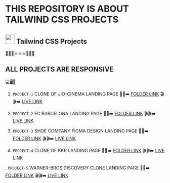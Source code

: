 # THIS REPOSITORY IS ABOUT TAILWIND CSS PROJECTS

## <img height="30px" src="https://user-images.githubusercontent.com/110087385/210603643-e581d4a4-9ecc-41a3-bf6a-e05bc6123496.png"> Tailwind CSS Projects

:leaves::leaves::leaves::atom_symbol::atom_symbol::atom_symbol::high_brightness::high_brightness::high_brightness:

## ALL PROJECTS ARE RESPONSIVE 
:computer::desktop_computer::iphone:


1. `PROJECT-1` CLONE OF JIO-CINEMA LANDING PAGE :file_folder::file_folder::arrow_right: [FOLDER LINK](https://github.com/kapilsarkar/TAILWIND-CSS/tree/main/JIO-CINEMA%20CLONE) :clapper::clapper::arrow_right:  [LIVE LINK](https://jio-cinemaclonekapilsarkar.netlify.app/)

1. `PROJECT-2`  FC BARCELONA LANDING PAGE :file_folder::file_folder::arrow_right: [FOLDER LINK](https://github.com/kapilsarkar/TAILWIND-CSS/tree/main/BARCELONA%20CLONE) :clapper::clapper::arrow_right:  [LIVE LINK](https://fcbarcelonaclonekapilsarkar.netlify.app/)

1. `PROJECT-3`  SHOE COMPANY FIGMA DESIGN LANDING PAGE :file_folder::file_folder::arrow_right: [FOLDER LINK](https://github.com/kapilsarkar/TAILWIND-CSS/tree/main/SHOE%20COMPANY) :clapper::clapper::arrow_right:  [LIVE LINK](https://kapilsarkarshoecompany.netlify.app/)

1. `PROJECT-4`  CLONE OF KKR LANDING PAGE :file_folder::file_folder::arrow_right: [FOLDER LINK](https://github.com/kapilsarkar/TAILWIND-CSS/tree/main/KKR%20CLONE) :clapper::clapper::arrow_right:  [LIVE LINK](https://kkrclonekapilsarkar.netlify.app/)

. `PROJECT-5`  WARNER-BROS DISCOVERY CLONE LANDING PAGE :file_folder::file_folder::arrow_right: [FOLDER LINK](https://github.com/kapilsarkar/TAILWIND-CSS/tree/main/WARNER%20BROS.DISCOVERY%20CLONE) :clapper::clapper::arrow_right:  [LIVE LINK](https://warnerbrosdiscoverycloneks.netlify.app/)